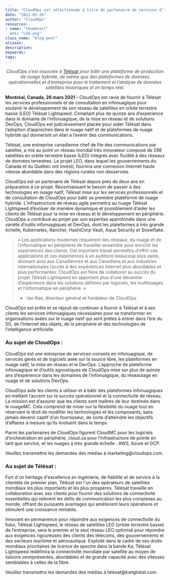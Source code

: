 ```yaml
---
title: "CloudOps est sélectionnée à titre de partenaire de services d’infrastructure infonuagique pour le développement du réseau LEO Télésat Lightspeed"
date: "2021-03-26"
author: "CloudOps"
resources:
- name: "thumbnail"
  src: "LEO.png"
class_name: "blog post"
aliases:
description:
keywords:
tags:
---
```


<p style="text-align: center;"><i style="color: #404040;">CloudOps s’est associée à <a href="https://www.telesat.com/">Télésat</a> pour bâtir une plateforme de production de nuage hybride, de même que des plateformes de données opérationnelles et d’entreprise pour le traitement et l’analyse de données satellites historiques et en temps réel.</i></p>

<p><b>Montréal, Canada, 26 mars 2021 - </b>CloudOps est ravie de fournir à Télésat les services professionnels et de consultation en infonuagique pour soutenir le développement de son réseau de satellites en orbite terrestre basse (LEO) Télésat Lightspeed. Comptant plus de quinze ans d’expérience dans le domaine de l’infonuagique, de la mise en réseau et de solutions DevOps, CloudOps est judicieusement placée pour aider Télésat dans l’adoption d’approches dans le nuage natif et de plateformes de nuage hybride qui donneront un élan à l’avenir des communications.</p>

<p>Télésat, une entreprise canadienne chef de file des communications par satellite, a mis au point un réseau mondial très innovateur composé de 298 satellites en orbite terrestre basse (LEO) intégrés avec fluidité à des réseaux de données terrestres. Le projet LEO, dans lequel les gouvernements du Canada et du Québec ont investi, fournira une connexion Internet haute vitesse abordable dans des régions rurales non desservies.</p>

<p>CloudOps est un partenaire de Télésat depuis près de deux ans en préparation à ce projet. Reconnaissant le besoin de passer à des technologies en nuage natif, Télésat mise sur les services professionnels et de consultation de CloudOps pour bâtir sa première plateforme de nuage hybride. L’infrastructure de réseau agile permettra au nuage Télésat Lightspeed d’évoluer de manière dynamique et possiblement d’aider les clients de Télésat pour la mise en réseau et le développement en périphérie. CloudOps a contribué au projet par son expertise approfondie dans une variété d’outils infonuagiques et DevOps, dont les plateformes à très grande échelle, Kubernetes, Rancher, HashiCorp Vault, Aqua Security et Snowflake.</p>

<blockquote>
<p>« Les applications modernes requièrent des réseaux, du nuage et de l’informatique en périphérie de travailler ensemble pour enrichir les expériences des clients. Cet important travail permettra d’offrir ces applications et ces expériences à un auditoire beaucoup plus vaste, donnant ainsi aux Canadiennes et aux Canadiens et aux industries internationales l’accès à des expériences Internet plus abordables et plus performantes. CloudOps est fière de collaborer au succès du projet Télésat Lightspeed en apportant plus d’une décennie d’expérience dans les solutions définies par logiciels, les multinuages et l’informatique en périphérie. » 

- -Ian Rae, directeur général et fondateur de CloudOps</p>
</blockquote>

<p>CloudOps est prête et se réjouit de continuer à fournir à Télésat et à ses clients les services infonuagiques nécessaires pour se transformer en organisations axées sur le nuage natif qui sont prêtes à entrer dans l’ère du 5G, de l’Internet des objets, de la périphérie et des technologies de l’intelligence artificielle.</p>

<h3>Au sujet de CloudOps : </h3>

<p>CloudOps est une entreprise de services-conseils en infonuagique, de services gérés et de logiciels axée sur la source libre, les plateformes en nuage natif, la mise en réseau et le DevOps. L’approche de plateforme infonuagique et d’outils agnostiques de CloudOps mise sur plus de quinze ans d’expérience dans les domaines de l’infonuagique, du réseautage en nuage et de solutions DevOps. </p>

<p>CloudOps aide les clients à utiliser et à bâtir des plateformes infonuagiques en mettant l’accent sur le succès opérationnel et la connectivité de réseau. La mission est d’assurer que les clients sont maîtres de leur destinée dans le nuageMC. Cela comprend de miser sur la flexibilité du nuage tout en réservant le droit de modifier les technologies et les composants, sans jamais devenir captif d’un fournisseur, de sorte d’atteindre les objectifs d’affaires à mesure qu’ils évoluent dans le temps. </p>

<p>Parmi les partenaires de CloudOps figurent CloudMC pour les logiciels d’orchestration en périphérie, cloud.ca pour l’infrastructure de pointe en tant que service, et les nuages à très grande échelle : AWS, Azure et GCP. </p>

<p>Veuillez transmettre les demandes des médias à marketing@cloudops.com.</p>

<h3>Au sujet de Télésat :  </h3>

<p>Fort d'un héritage d'excellence en ingénierie, de fiabilité et de service à la clientèle de premier plan, Télésat est l'un des opérateurs de satellites mondiaux les plus importants et les plus prospères. Télésat travaille en collaboration avec ses clients pour fournir des solutions de connectivité essentielles qui relèvent les défis de communication les plus complexes au monde, offrant de puissants avantages qui améliorent leurs opérations et stimulent une croissance rentable.</p>

<p>Innovant en permanence pour répondre aux exigences de connectivité du futur, Télésat Lightspeed, le réseau de satellites LEO (orbite terrestre basse) de l’entreprise, sera le premier et le seul réseau LEO optimisé pour répondre aux exigences rigoureuses des clients des télécoms, des gouvernements et des secteurs maritime et aéronautique. Exploité dans le cadre de ses droits mondiaux prioritaires de licence de spectre dans la bande Ka, Télésat Lightspeed redéfinira la connectivité mondiale par satellite au moyen de liaisons omniprésentes, abordables et de grande capacité avec des vitesses semblables à celles de la fibre.</p>

<p>Veuillez transmettre les demandes des médias à telesat@kwtglobal.com.</p>
